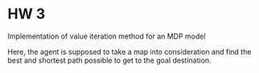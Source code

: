 # HW 3

Implementation of value iteration method for an MDP model

Here, the agent is supposed to take a map into consideration and find the best and shortest path possible to get to the goal destination.